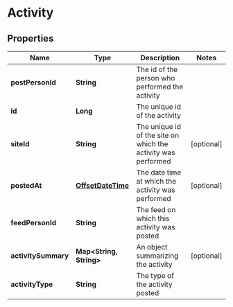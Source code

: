 
# Activity

## Properties
Name | Type | Description | Notes
------------ | ------------- | ------------- | -------------
**postPersonId** | **String** | The id of the person who performed the activity | 
**id** | **Long** | The unique id of the activity | 
**siteId** | **String** | The unique id of the site on which the activity was performed |  [optional]
**postedAt** | [**OffsetDateTime**](OffsetDateTime.md) | The date time at which the activity was performed |  [optional]
**feedPersonId** | **String** | The feed on which this activity was posted | 
**activitySummary** | **Map&lt;String, String&gt;** | An object summarizing the activity |  [optional]
**activityType** | **String** | The type of the activity posted | 



